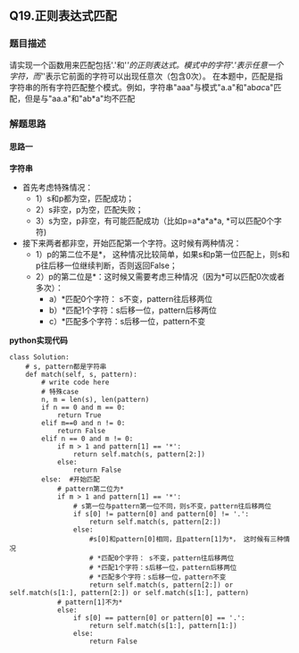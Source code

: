 ## Q19.正则表达式匹配
### 题目描述
请实现一个函数用来匹配包括'.'和'*'的正则表达式。模式中的字符'.'表示任意一个字符，而'*'表示它前面的字符可以出现任意次（包含0次）。 在本题中，匹配是指字符串的所有字符匹配整个模式。例如，字符串"aaa"与模式"a.a"和"ab*ac*a"匹配，但是与"aa.a"和"ab*a"均不匹配
### 解题思路
#### 思路一
**字符串**
- 首先考虑特殊情况：  
  - 1）s和p都为空，匹配成功；
  - 2）s非空，p为空，匹配失败；
  - 3）s为空，p非空，有可能匹配成功（比如p=a\*a\*a\*a, *可以匹配0个字符)
- 接下来两者都非空，开始匹配第一个字符。这时候有两种情况：
  - 1）p的第二位不是*， 这种情况比较简单，如果s和p第一位匹配上，则s和p往后移一位继续判断，否则返回False；  
  - 2）p的第二位是*：这时候又需要考虑三种情况（因为*可以匹配0次或者多次）：  
    - a）*匹配0个字符： s不变，pattern往后移两位
    - b）*匹配1个字符：s后移一位，pattern后移两位
    - c）*匹配多个字符：s后移一位，pattern不变

**python实现代码**
```
class Solution:
    # s, pattern都是字符串
    def match(self, s, pattern):
        # write code here
        # 特殊case
        n, m = len(s), len(pattern)
        if n == 0 and m == 0:
            return True
        elif m==0 and n != 0:
            return False
        elif n == 0 and m != 0:
            if m > 1 and pattern[1] == '*':
                return self.match(s, pattern[2:])
            else:
                return False
        else:  #开始匹配
            # pattern第二位为*
            if m > 1 and pattern[1] == '*':
                # s第一位与pattern第一位不同，则s不变，pattern往后移两位
                if s[0] != pattern[0] and pattern[0] != '.':
                    return self.match(s, pattern[2:])
                else: 
                    #s[0]和pattern[0]相同，且pattern[1]为*， 这时候有三种情况
                    # *匹配0个字符： s不变，pattern往后移两位
                    # *匹配1个字符：s后移一位，pattern后移两位
                    # *匹配多个字符：s后移一位，pattern不变
                    return self.match(s, pattern[2:]) or self.match(s[1:], pattern[2:]) or self.match(s[1:], pattern)
            # pattern[1]不为*
            else:
                if s[0] == pattern[0] or pattern[0] == '.':
                    return self.match(s[1:], pattern[1:])
                else:
                    return False
                
```

